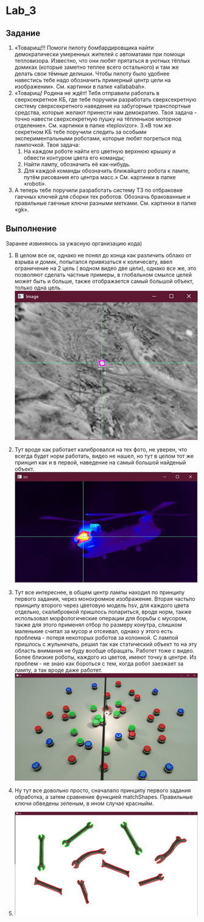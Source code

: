 # Lab_3
## Задание
1. «Товарищ!!! Помоги пилоту бомбардировщика найти демократически умеренных жителей с автоматами при помощи тепловизора. Известно, что они любят прятаться в уютных тёплых домиках (которые заметно теплее всего остального) и там же делать свои тёмные делишки. Чтобы пилоту было удобнее навестись тебе надо обозначить примерный центр цели на изображении». См. картинки в папке «allababah».
2. «Товарищ! Родина не ждёт! Тебя отправили работать в сверхсекретное КБ, где тебе поручили разработать сверхсекретную систему сверхсекретного наведения на забугорные транспортные средства, которые желают принести нам демократию. Твоя задача - точно навести сверхсекретную пушку на тёпленькое моторное отделение». См. картинки в папке «teplovizor».
3.«В том же секретном КБ тебе поручили следить за особыми экспериментальными роботами, которые любят погреться под лампочкой. Твоя задача: 
   1)	На каждом роботе найти его цветную верхнюю крышку и обвести контуром цвета его команды;
   2)	Найти лампу, обозначить её как-нибудь.
   3)	Для каждой команды обозначить ближайшего робота к лампе, путём рисования его центра масс.»
См. картинки в папке «roboti».
4. А теперь тебе поручили разработать систему ТЗ по отбраковке гаечных ключей для сборки тех роботов. Обозначь бракованные и правильные гаечные ключи разными метками.  См. картинки в папке «gk».
## Выполнение 
Заранее извиняюсь за ужасную организацию кода) 
1. В целом все ок, однако не понял до конца как различить облако от взрыва и домик, попытался привязаться к количесвту, ввел ограничение на 2 цель ( водном видео две цели), однако все же, это позволяют сделать частные примеры, в глобальном смылсе целей может быть и больше, также отображается самый большой объект, только одна цель.
![1](lab_3/img_report/part_1.jpg "1")

2. Тут вроде как работает калибровался на тех фото, не уверен, что всегда будет норм работать, видео не нашел, но тут в целом тот же принцип как и в первой, наведение на самый большой найденый объект.
![2](lab_3/img_report/part_2.jpg "2")
3. Тут все интереснее, в общем центр лампы находил по принципу первого задания, через монохромное изображение. Вторая частьпо принципу второго через цветовую модель hsv, для каждого цвета отдельно,  скалибровкой пришлось попариться, вроде норм, также использовал морфологические операции для борьбы с мусором, также для этого применял отбор по размеру конутра, слишком маленькие считал за мусор и отсеивал, однако у этого есть проблема - потеря некоторых роботов за колонной. С лампой пришлось с жульничать, решил так как статический объект то на эту область внимания не буду вообще обращать. Работет тоже с видео. Более близкие роботы, каждого из цветов, имеют точку в центре. Из проблем - не знаю как бороться с тем, когда робот заезжает за лампу, а так вроде даже работет.
![3](lab_3/img_report/part_3.jpg "3")

4. Ну тут все довольно просто, сначалапо принципу первого задания обработка, а затем сравнение функцией matchShapes. Правильные ключи обведены зеленым, в ином случае красныйм.
5. ![4](lab_3/img_report/part_4.jpg "4")

